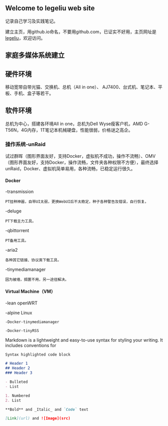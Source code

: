 ## Welcome to legeliu web site

记录自己学习及实践笔记。

建立主页，用github.io命名，不要用github.com，已证实不好用，主页网址是 [legeliu](https://legeliu.github.io/)，欢迎访问。


## 家庭多媒体系统建立

## 硬件环境

移动宽带自带光猫、交换机、总机（All in one）、 AJ7400、台式机、笔记本、平板、手机、盒子等若干。

## 软件环境

总机为中心，搭建各环境All in one，总机为Dell Wyse瘦客户机，AMD G-T56N，4G内存，1T笔记本机械硬盘，性能很弱，价格谜之高企。

### 操作系统-unRaid

试过群晖（图形界面友好，支持Docker，虚拟机不成功，操作不流畅）、OMV（图形界面友好，支持Docker，操作流畅，文件夹各种权限不方便），最终选择unRaid，Docker、虚拟机简单易用，各种流畅，已稳定运行很久。

#### Docker

  -transmission

    PT挂种神器，自带UI太弱，更换WebUI后不太稳定，种子各种警告及错误，自行恢复。

  -deluge

    PT下载主力工具。

  -qbittorrent

    PT备用工具。

  -aria2

    各种其它链接、协议类下载工具。

  -tinymediamanager

    因为被墙，搁置不用，另一途径解决。

#### Virtual Machine（VM）

  -lean openWRT

  -alpine Linux
  
    -Docker-tinymediamanager
  
    -Docker-tinyRSS
  

  
Markdown is a lightweight and easy-to-use syntax for styling your writing. It includes conventions for

```markdown
Syntax highlighted code block

# Header 1
## Header 2
### Header 3

- Bulleted
- List

1. Numbered
2. List

**Bold** and _Italic_ and `Code` text

[Link](url) and ![Image](src)
```
